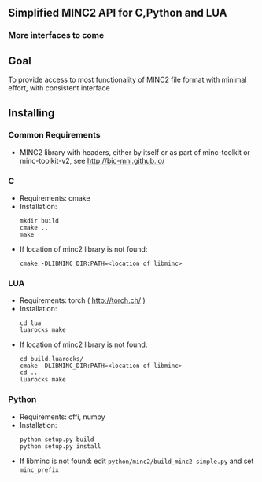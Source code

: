 ## Simplified MINC2 API for C,Python and LUA
### More interfaces to come

## Goal
To provide access to most functionality of MINC2 file format with minimal effort, with consistent interface



## Installing

### Common Requirements
 * MINC2 library with headers, either by itself or as part of minc-toolkit or minc-toolkit-v2, see http://bic-mni.github.io/
 

### C
 * Requirements: cmake
 * Installation:
    ```
    mkdir build
    cmake .. 
    make 
    ```
 * If location of minc2 library is not found:
    ```
    cmake -DLIBMINC_DIR:PATH=<location of libminc>
    ```
 
### LUA
 * Requirements: torch ( http://torch.ch/ )
 * Installation:
    ```
    cd lua
    luarocks make
    ```
  * If location of minc2 library is not found:
    ```
    cd build.luarocks/
    cmake -DLIBMINC_DIR:PATH=<location of libminc>
    cd ..
    luarocks make
    ```
    
### Python
 * Requirements: cffi, numpy
 * Installation:
    ```
    python setup.py build
    python setup.py install 
    ```
 * If libminc is not found: edit `python/minc2/build_minc2-simple.py` and set `minc_prefix`

